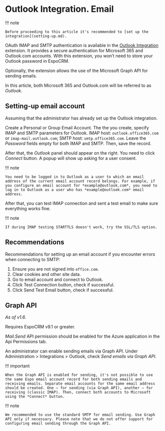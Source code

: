 # Outlook Integration. Email

!!! note

    Before proceeding to this article it's recommended to [set up the integration](setting-up.md).

OAuth IMAP and SMTP authentication is available in the [Outlook Integration](https://www.espocrm.com/extensions/outlook-integration) extension. It provides a secure authentication for Microsoft 365 and Outlook.com accounts. With this extension, you won’t need to store your Outlook password in EspoCRM.

Optionally, the extension allows the use of the Microsoft Graph API for sending emails.

In this article, both Microsoft 365 and Outlook.com will be referred to as *Outlook*.

## Setting-up email account

Assuming that the administrator has already set up the Outlook integration.

Create a Personal or Group Email Account. The the you create, specify IMAP and SMTP parameters for Outlook. IMAP host: `outlook.office365.com` or `imap-mail.outlook.com`;  SMTP host: `smtp.office365.com`. Leave the *Password* fields empty for both IMAP and SMTP. Then, save the record.

After that, the *Outlook* panel should appear on the right. You need to click *Connect* button. A popup will show up asking for a user consent.

!!! note

    You need to be logged in to Outlook as a user to which an email address of the current email account record belongs. For example, if you configure an email account for *example@outlook.com*, you need to log in to Outlook as a user who has *example@outlook.com* email address.

After that, you can test IMAP connection and sent a test email to make sure everything works fine.

!!! note

    If during IMAP testing STARTTLS doesn't work, try the SSL/TLS option.

## Recommendations

Recommendations for setting up an email account if you encounter errors when connecting to SMTP:

1. Ensure you are not signed into `office.com`.
2. Clear cookies and other site data.
3. Go to email account and connect to Outlook.
4. Click Test Connection button, check if successful.
6. Click Send Test Email button, check if successful.

## Graph API

*As of v1.6.*

Requires EspoCRM v9.1 or greater.

*Mail.Send* API permission should be enabled for the Azure application in the Api Permissions tab.  

An administrator can enable sending emails via Graph API. Under Administration > Integrations > Outlook, check *Send emails via Graph API*.

!!! important

    When the Graph API is enabled for sending, it's not possible to use the same Espo email account record for both sending emails and receiving emails. Separate email accounts for the same email address should be created. One – for sending (via Graph API), another – for receiving (classic IMAP). Then, connect both accounts to Microsoft using the *Connect* button.

!!! note

    We recommended to use the standard SMTP for email sending. Use Graph API only if necessary. Please note that we do not offer support for configuring email sending through the Graph API.
